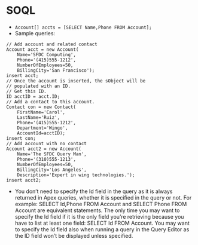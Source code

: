 # SOQL

* `Account[] accts = [SELECT Name,Phone FROM Account];`
* Sample queries:
```Apex
// Add account and related contact
Account acct = new Account(
    Name='SFDC Computing',
    Phone='(415)555-1212',
    NumberOfEmployees=50,
    BillingCity='San Francisco');
insert acct;
// Once the account is inserted, the sObject will be 
// populated with an ID.
// Get this ID.
ID acctID = acct.ID;
// Add a contact to this account.
Contact con = new Contact(
    FirstName='Carol',
    LastName='Ruiz',
    Phone='(415)555-1212',
    Department='Wingo',
    AccountId=acctID);
insert con;
// Add account with no contact
Account acct2 = new Account(
    Name='The SFDC Query Man',
    Phone='(310)555-1213',
    NumberOfEmployees=50,
    BillingCity='Los Angeles',
    Description='Expert in wing technologies.');
insert acct2;

```
* You don’t need to specify the Id field in the query as it is always returned in Apex queries, whether it is specified in the query or not. For example: SELECT Id,Phone FROM Account and SELECT Phone FROM Account are equivalent statements. The only time you may want to specify the Id field if it is the only field you’re retrieving because you have to list at least one field: SELECT Id FROM Account. You may want to specify the Id field also when running a query in the Query Editor as the ID field won’t be displayed unless specified.
